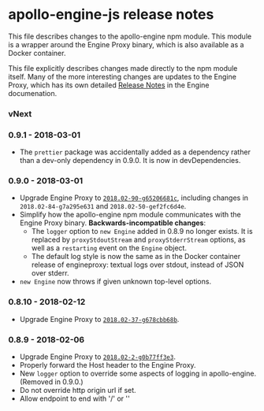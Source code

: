 # apollo-engine-js release notes

This file describes changes to the apollo-engine npm module. This module is a
wrapper around the Engine Proxy binary, which is also available as a Docker
container.

This file explicitly describes changes made directly to the npm module
itself. Many of the more interesting changes are updates to the Engine Proxy,
which has its own detailed [Release
Notes](https://www.apollographql.com/docs/engine/proxy-release-notes.html) in
the Engine documenation.

### vNext

### 0.9.1 - 2018-03-01
- The `prettier` package was accidentally added as a dependency rather than a
  dev-only dependency in 0.9.0. It is now in devDependencies.

### 0.9.0 - 2018-03-01
- Upgrade Engine Proxy to
  [`2018.02-90-g65206681c`](https://www.apollographql.com/docs/engine/proxy-release-notes.html#v2018.02-90-g65206681c),
  including changes in `2018.02-84-g7a295e631` and `2018.02-50-gef2fc6d4e`.
- Simplify how the apollo-engine npm module communicates with the Engine Proxy
  binary.  **Backwards-incompatible changes**:
  + The `logger` option to `new Engine` added in 0.8.9 no longer exists. It is
    replaced by `proxyStdoutStream` and `proxyStderrStream` options, as well as
    a `restarting` event on the `Engine` object.
  + The default log style is now the same as in the Docker container release of
    engineproxy: textual logs over stdout, instead of JSON over stderr.
- `new Engine` now throws if given unknown top-level options.

### 0.8.10 - 2018-02-12
- Upgrade Engine Proxy to
  [`2018.02-37-g678cbb68b`](https://www.apollographql.com/docs/engine/proxy-release-notes.html#v2018.02-37-g678cbb68b).

### 0.8.9 - 2018-02-06

- Upgrade Engine Proxy to
  [`2018.02-2-g0b77ff3e3`](https://www.apollographql.com/docs/engine/proxy-release-notes.html#v2018.02-2-g0b77ff3e3).
- Properly forward the Host header to the Engine Proxy.
- New `logger` option to override some aspects of logging in
  apollo-engine. (Removed in 0.9.0.)
- Do not override http origin url if set.
- Allow endpoint to end with '/' or '\'

